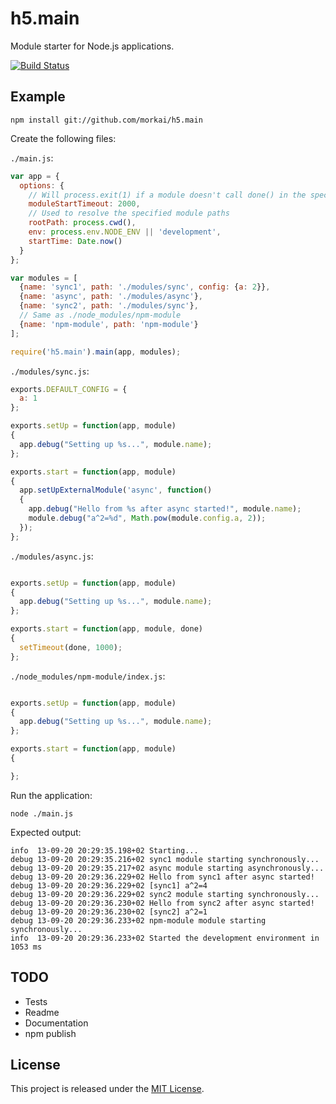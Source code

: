 # h5.main

Module starter for Node.js applications.

[![Build Status](https://travis-ci.org/morkai/h5.main.png?branch=master)](https://travis-ci.org/morkai/h5.main)

## Example

```
npm install git://github.com/morkai/h5.main
```

Create the following files:

`./main.js`:
```js
var app = {
  options: {
    // Will process.exit(1) if a module doesn't call done() in the specified time
    moduleStartTimeout: 2000,
    // Used to resolve the specified module paths
    rootPath: process.cwd(),
    env: process.env.NODE_ENV || 'development',
    startTime: Date.now()
  }
};

var modules = [
  {name: 'sync1', path: './modules/sync', config: {a: 2}},
  {name: 'async', path: './modules/async'},
  {name: 'sync2', path: './modules/sync'},
  // Same as ./node_modules/npm-module
  {name: 'npm-module', path: 'npm-module'}
];

require('h5.main').main(app, modules);
```

`./modules/sync.js`:
```js
exports.DEFAULT_CONFIG = {
  a: 1
};

exports.setUp = function(app, module)
{
  app.debug("Setting up %s...", module.name);
};

exports.start = function(app, module)
{
  app.setUpExternalModule('async', function()
  {
    app.debug("Hello from %s after async started!", module.name);
    module.debug("a^2=%d", Math.pow(module.config.a, 2));
  });
};
```

`./modules/async.js`:
```js

exports.setUp = function(app, module)
{
  app.debug("Setting up %s...", module.name);
};

exports.start = function(app, module, done)
{
  setTimeout(done, 1000);
};
```

`./node_modules/npm-module/index.js`:
```js

exports.setUp = function(app, module)
{
  app.debug("Setting up %s...", module.name);
};

exports.start = function(app, module)
{

};
```

Run the application:
```
node ./main.js
```

Expected output:
```
info  13-09-20 20:29:35.198+02 Starting...
debug 13-09-20 20:29:35.216+02 sync1 module starting synchronously...
debug 13-09-20 20:29:35.217+02 async module starting asynchronously...
debug 13-09-20 20:29:36.229+02 Hello from sync1 after async started!
debug 13-09-20 20:29:36.229+02 [sync1] a^2=4
debug 13-09-20 20:29:36.229+02 sync2 module starting synchronously...
debug 13-09-20 20:29:36.230+02 Hello from sync2 after async started!
debug 13-09-20 20:29:36.230+02 [sync2] a^2=1
debug 13-09-20 20:29:36.233+02 npm-module module starting synchronously...
info  13-09-20 20:29:36.233+02 Started the development environment in 1053 ms
```

## TODO

  - Tests
  - Readme
  - Documentation
  - npm publish

## License

This project is released under the
[MIT License](https://raw.github.com/morkai/h5.main/master/license.md).
